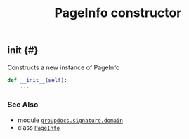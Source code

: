 ﻿---
title: PageInfo constructor
second_title: GroupDocs.Signature for Python via .NET API References
description: 
type: docs
url: /python-net/groupdocs.signature.domain/pageinfo/__init__/
is_root: false
weight: 10
---

## __init__ {#}

Constructs a new instance of PageInfo



```python
def __init__(self):
    ...
```





### See Also
* module [`groupdocs.signature.domain`](../../)
* class [`PageInfo`](/signature/python-net/groupdocs.signature.domain/pageinfo)
